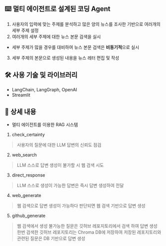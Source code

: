 ## ⌨️ 멀티 에이전트로 설계된 코딩 Agent

1. 사용자의 입력에 맞는 주제를 분석하고 많은 양의 뉴스를 조사한 기반으로 여러개의 세부 주제 설정 
2. 여러개의 세부 주제에 대한 뉴스 본문 검색을 실시
- 세부 주제가 많을 경우를 대비하여 뉴스 본문 검색은 **비동기적**으로 실시
3. 세부 주제의 본문으로 생성된 내용을 뉴스 레터 편집 및 작성

## 🛠️ 사용 기술 및 라이브러리

- LangChain, LangGraph, OpenAI
- Streamlit

## 📖 상세 내용
- 멀티 에이전트를 이용한 RAG 시스템
1. check_certainty
> 사용자의 질문에 대한 LLM 답변의 신뢰도 점검
2. web_search
> LLM 스스로 답변 생성이 불가할 시 웹 검색 시도
3. direct_response
> LLM 스스로 생성이 가능한 답변은 즉시 답변 생성하여 전달
4. web_generate
> 웹 검색으로 답변 생성이 가능하다 판단되면 웹 검색 기반으로 답변 생성
5. github_generate
> 웹 검색에서 생성 불가능한 질문은 깃허브 레포지토리에서 검색 하여 답변 생성
> 한번 검색한 깃허브 레포지토리는 Chroma DB에 저장하여 저장된 레포지토리와 관련된 질문은 DB 기반으로 답변 생성